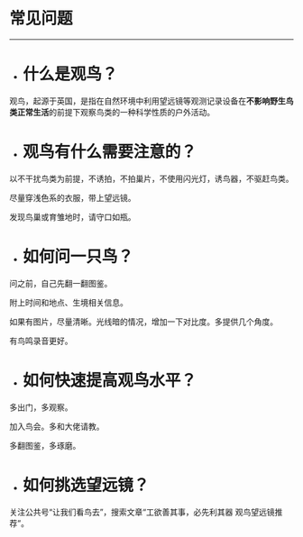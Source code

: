 # 常见问题

---

* # 什么是观鸟？

观鸟，起源于英国，是指在自然环境中利用望远镜等观测记录设备在**不影响野生鸟类正常生活**的前提下观察鸟类的一种科学性质的户外活动。

* # 观鸟有什么需要注意的？

以不干扰鸟类为前提，不诱拍，不拍巢片，不使用闪光灯，诱鸟器，不驱赶鸟类。

尽量穿浅色系的衣服，带上望远镜。

发现鸟巢或育雏地时，请守口如瓶。

* # 如何问一只鸟？

问之前，自己先翻一翻图鉴。

附上时间和地点、生境相关信息。

如果有图片，尽量清晰。光线暗的情况，增加一下对比度。多提供几个角度。

有鸟鸣录音更好。

* # 如何快速提高观鸟水平？

多出门，多观察。

加入鸟会。多和大佬请教。

多翻图鉴，多琢磨。

* # 如何挑选望远镜？

关注公共号“让我们看鸟去”，搜索文章“工欲善其事，必先利其器 观鸟望远镜推荐”。

